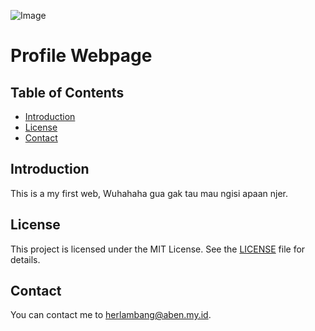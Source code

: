![Image](https://github.com/user-attachments/assets/6152ca89-a930-4fd7-a1dc-7991cf7c1d34)
# Profile Webpage

## Table of Contents
- [Introduction](#introduction)
- [License](#license)
- [Contact](#contact)

## Introduction
This is a my first web, Wuhahaha gua gak tau mau ngisi apaan njer.

## License
This project is licensed under the MIT License. See the [LICENSE](LICENSE) file for details.

## Contact
You can contact me to [herlambang@aben.my.id](mailto:herlambang@aben.my.id).
